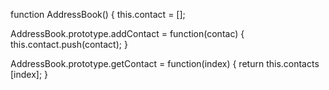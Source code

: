 function AddressBook() {
	this.contact = [];

AddressBook.prototype.addContact = function(contac) {
	this.contact.push(contact);
}

AddressBook.prototype.getContact = function(index) {
	return this.contacts [index];
}